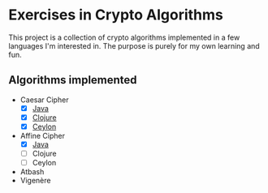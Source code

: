 # Exercises in Crypto Algorithms

This project is a collection of crypto algorithms implemented in a few languages I'm interested in. The purpose is purely for my own learning and fun.

## Algorithms implemented

- Caesar Cipher
  - [x] [Java](java/src/main/java/com/implementsblog/functional/CaesarCipher.java)
  - [x] [Clojure](clojure/functional-encryption-algorithms/src/functional\_encryption\_algorithms/caesar\_cipher.clj)
  - [x] [Ceylon](ceylon/functional-encryption-algorithms/source/com/implementsblog/functional/CaesarCipher.ceylon)
- Affine Cipher
  - [x] [Java](java/src/main/java/com/implementsblog/functional/AffineCipher.java)
  - [ ] Clojure
  - [ ] Ceylon
- Atbash
- Vigenère
